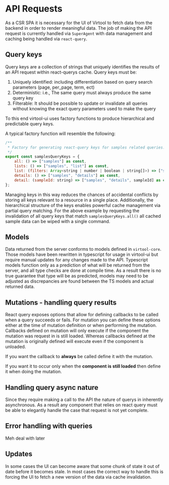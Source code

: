 # API Requests

As a CSR SPA it is necessary for the UI of Virtool to fetch data from the backend in order to render meaningful data.
The job of making the API request is currently handled via `SuperAgent` with data management and caching being 
handled via `react-query`.


## Query keys

Query keys are a collection of strings that uniquely identifies the results of an API request within react-querys cache. 
Query keys must be:

 1. Uniquely identified: including differentiation based on query search parameters 
(page, per_page, term, ect)
 2. Deterministic: i.e., The same query must always produce the same query key
 3. Filterable: It should be possible to update or invalidate all queries without knowing the exact query parameters used to make the query

To this end virtool-ui uses factory functions to produce hierarchical and predictable query keys. 

A typical factory function will resemble the following:

```javascript
/**
 * Factory for generating react-query keys for samples related queries.
 */
export const samplesQueryKeys = {
    all: () => ["samples"] as const,
    lists: () => ["samples", "list"] as const,
    list: (filters: Array<string | number | boolean | string[]>) => ["samples", "list", ...filters] as const,
    details: () => ["samples", "details"] as const,
    detail: (sampleId: string) => ["samples", "details", sampleId] as const,
};
```

Managing keys in this way reduces the chances of accidental conflicts by storing all keys relevant to a resource in a single place. 
Additionally, the hierarchical structure of the keys enables powerful cache management via partial query matching.
For the above example by requesting the invalidation of all query keys that match `samplesQueryKeys.all()` all cached sample data can 
be wiped with a single command. 


## Models

Data returned from the server conforms to models defined in `virtool-core`.
Those models have been rewritten in typescript for usage in virtool-ui but require manual updates for any changes made to the API.
Typescript models function only as a prediction of what will be returned from the server, and all type checks are done at compile time.
As a result there is no true guarantee that type will be as predicted, models may need to be adjusted as discrepancies are found between the 
TS models and actual returned data. 


## Mutations - handling query results
React query exposes options that allow for defining callbacks to be called when a query succeeds or fails.
For mutation you can define these options either at the time of mutation definition or when performing the mutation. 
Callbacks defined on mutation will only execute if the component the mutation was request in is still loaded.
Whereas callbacks defined at the mutation is originally defined will execute even if the component is unloaded.

If you want the callback to **always** be called define it with the mutation. 

If you want it to occur only when the **component is still loaded** then define it when doing the mutation.


## Handling query async nature

Since they require making a call to the API the nature of querys in inherently asynchronous.
As a result any component that relies on react query must be able to elegantly handle the case that request is not yet complete.


## Error handling with queries

Meh deal with later


## Updates

In some cases the UI can become aware that some chunk of state it out of date before it becomes stale.
In most cases the correct way to handle this is forcing the UI to fetch a new version of the data via 
cache invalidation.



